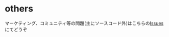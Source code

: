 # others

マーケティング、コミュニティ等の問題(主にソースコード外)はこちらの[Issues](https://github.com/bitzenyPlus/others/issues)にてどうぞ
